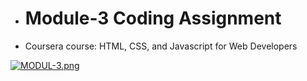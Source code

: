 
- # Module-3 Coding Assignment

- Coursera course: HTML, CSS, and Javascript for Web Developers



[![MODUL-3.png](https://i.postimg.cc/nrSxyCmr/MODUL-3.png)](https://postimg.cc/rR47WyQ2)
